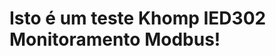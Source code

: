 <!DOCTYPE html>
<html>

<head>
</head>

<body>
    <h1>Isto é um teste Khomp IED302 Monitoramento Modbus!</h1>
</body>

</html>
